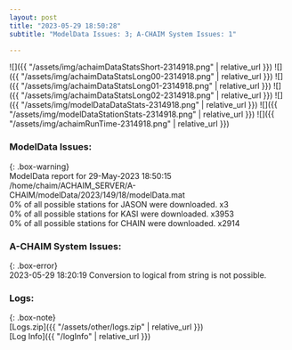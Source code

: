 ```yaml
---
layout: post
title: "2023-05-29 18:50:28"
subtitle: "ModelData Issues: 3; A-CHAIM System Issues: 1"

---
```


![]({{ "/assets/img/achaimDataStatsShort-2314918.png" | relative_url }})
![]({{ "/assets/img/achaimDataStatsLong00-2314918.png" | relative_url }})
![]({{ "/assets/img/achaimDataStatsLong01-2314918.png" | relative_url }})
![]({{ "/assets/img/achaimDataStatsLong02-2314918.png" | relative_url }})
![]({{ "/assets/img/modelDataDataStats-2314918.png" | relative_url }})
![]({{ "/assets/img/modelDataStationStats-2314918.png" | relative_url }})
![]({{ "/assets/img/achaimRunTime-2314918.png" | relative_url }})


### ModelData Issues:  
  
{: .box-warning}  
 ModelData report for 29-May-2023 18:50:15   
 /home/chaim/ACHAIM_SERVER/A-CHAIM/modelData/2023/149/18/modelData.mat   
 0% of all possible stations for JASON were downloaded. x3   
 0% of all possible stations for KASI were downloaded. x3953   
 0% of all possible stations for CHAIN were downloaded. x2914   
  
### A-CHAIM System Issues:  
  
{: .box-error}  
2023-05-29 18:20:19 Conversion to logical from string is not possible.  

### Logs:  
  
{: .box-note}  
[Logs.zip]({{ "/assets/other/logs.zip" | relative_url }})  
[Log Info]({{ "/logInfo" | relative_url }})  
